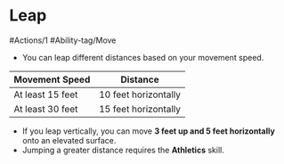 # Leap
#Actions/1
#Ability-tag/Move 

* You can leap different distances based on your movement speed.

| Movement Speed   | Distance             |
| ---------------- | -------------------- |
| At least 15 feet | 10 feet horizontally |
| At least 30 feet | 15 feet horizontally |
* If you leap vertically, you can move **3 feet up and 5 feet horizontally** onto an elevated surface.
* Jumping a greater distance requires the **Athletics** skill.
